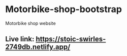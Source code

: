 # Motorbike-shop-bootstrap
Motorbike shop website
## Live link: https://stoic-swirles-2749db.netlify.app/
